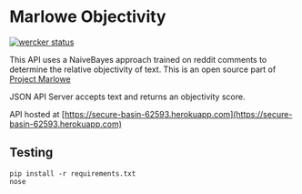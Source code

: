 # Marlowe Objectivity


[![wercker status](https://app.wercker.com/status/87bd743ddc37806e1b9171071d727b59/s/master "wercker status")](https://app.wercker.com/project/byKey/87bd743ddc37806e1b9171071d727b59)


This API uses a NaiveBayes approach trained on reddit comments to determine the relative objectivity of text.  This is an open source part of [Project Marlowe](https://github.com/iepathos/marlowe_devops)

JSON API Server accepts text and returns an objectivity score.

API hosted at [https://secure-basin-62593.herokuapp.com](https://secure-basin-62593.herokuapp.com)


## Testing
````shell
pip install -r requirements.txt
nose
````